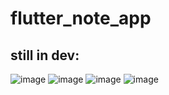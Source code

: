 # flutter_note_app

## still in dev:

![image](https://user-images.githubusercontent.com/71566968/143306917-d1742ff2-cec3-421a-a94c-1e2b958a35ad.png)
![image](https://user-images.githubusercontent.com/71566968/143307234-beed2d9d-ef73-4315-9c1b-fa9428c75eb5.png)
![image](https://user-images.githubusercontent.com/71566968/143307047-122b48c7-5ce6-4ab8-9584-385d12cd9e42.png)
![image](https://user-images.githubusercontent.com/71566968/143307067-0b8a8a82-5a52-4cb9-8ff4-852f037a0c12.png)
